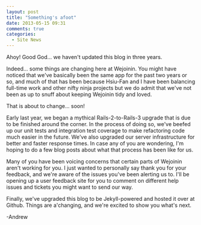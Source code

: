 ```yaml
---
layout: post
title: "Something's afoot"
date: 2013-05-15 09:31
comments: true
categories:
  - Site News
---
```

Ahoy! Good God... we haven't updated this blog in three years.

Indeed... some things are changing here at Wejoinin. You might have noticed that we've basically been the same app for the past two years or so, and much of that has been because Hsiu-Fan and I have been balancing full-time work and other nifty ninja projects but we do admit that we've not been as up to snuff about keeping Wejoinin tidy and loved.

That is about to change... soon!

Early last year, we began a mythical Rails-2-to-Rails-3 upgrade that is due to be finished around the corner. In the process of doing so, we've beefed up our unit tests and integration test coverage to make refactoring code much easier in the future. We've also upgraded our server infrastructure for better and faster response times. In case any of you are wondering, I'm hoping to do a few blog posts about what that process has been like for us.

Many of you have been voicing concerns that certain parts of Wejoinin aren't working for you. I just wanted to personally say thank you for your feedback, and we're aware of the issues you've been alerting us to. I'll be opening up a user feedback site for you to comment on different help issues and tickets you might want to send our way.

Finally, we've upgraded this blog to be Jekyll-powered and hosted it over at Github. Things are a'changing, and we're excited to show you what's next.

-Andrew
